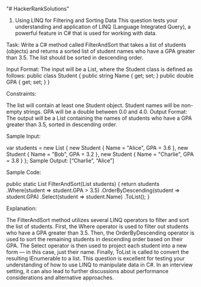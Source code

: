 "# HackerRankSolutions" 
1. Using LINQ for Filtering and Sorting Data
This question tests your understanding and application of LINQ (Language Integrated Query), a powerful feature in C# that is used for working with data.

Task: Write a C# method called FilterAndSort that takes a list of students (objects) and returns a sorted list of student names who have a GPA greater than 3.5. The list should be sorted in descending order.

Input Format: The input will be a List<Student>, where the Student class is defined as follows:
public class Student
{
    public string Name { get; set; }
    public double GPA { get; set; }
}

Constraints:

The list will contain at least one Student object.
Student names will be non-empty strings.
GPA will be a double between 0.0 and 4.0.
Output Format: The output will be a List<string> containing the names of students who have a GPA greater than 3.5, sorted in descending order.

Sample Input:

var students = new List<Student>
{
    new Student { Name = "Alice", GPA = 3.6 },
    new Student { Name = "Bob", GPA = 3.2 },
    new Student { Name = "Charlie", GPA = 3.8 }
};
Sample Output: [“Charlie”, “Alice”]

Sample Code:

public static List<string> FilterAndSort(List<Student> students)
{
    return students
        .Where(student => student.GPA > 3.5)
        .OrderByDescending(student => student.GPA)
        .Select(student => student.Name)
        .ToList();
}

Explanation:

The FilterAndSort method utilizes several LINQ operators to filter and sort the list of students. 
First, the Where operator is used to filter out students who have a GPA greater than 3.5. 
Then, the OrderByDescending operator is used to sort the remaining students in descending order based on their GPA.
The Select operator is then used to project each student into a new form — in this case, just their name.
Finally, ToList is called to convert the resulting IEnumerable to a list.
This question is excellent for testing your understanding of how to use LINQ to manipulate data in C#. In an interview setting, it can also lead to further discussions about performance considerations and alternative approaches. 
